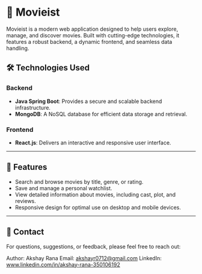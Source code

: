 # 🎥 Movieist

Movieist is a modern web application designed to help users explore, manage, and discover movies. Built with cutting-edge technologies, it features a robust backend, a dynamic frontend, and seamless data handling.

## 🛠️ Technologies Used

### Backend
- **Java Spring Boot**: Provides a secure and scalable backend infrastructure.
- **MongoDB**: A NoSQL database for efficient data storage and retrieval.

### Frontend
- **React.js**: Delivers an interactive and responsive user interface.

---

## 🚀 Features

- Search and browse movies by title, genre, or rating.
- Save and manage a personal watchlist.
- View detailed information about movies, including cast, plot, and reviews.
- Responsive design for optimal use on desktop and mobile devices.

---

## 📧 Contact
For questions, suggestions, or feedback, please feel free to reach out:

Author: Akshay Rana
Email: akshayr0712@gmail.com
LinkedIn: www.linkedin.com/in/akshay-rana-350106192

